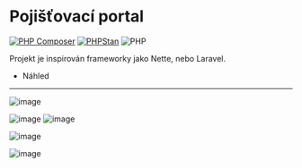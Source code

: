 # Pojišťovací portal

[![PHP Composer](https://github.com/ONyklicek/Pojistovaci-portal/actions/workflows/php.yml/badge.svg)](https://github.com/ONyklicek/Pojistovaci-portal/actions/workflows/php.yml)
[![PHPStan](https://github.com/ONyklicek/Pojistovaci-portal/actions/workflows/ci.yml/badge.svg)](https://github.com/ONyklicek/Pojistovaci-portal/actions/workflows/ci.yml)
![PHP](https://img.shields.io/badge/php-%5E8.1-green)



Projekt je inspirován frameworky jako Nette, nebo Laravel. 



- Náhled

----
![image](https://user-images.githubusercontent.com/60318239/213872554-42e3e6ac-b532-4a74-9676-f186bd1d439a.png)

![image](https://user-images.githubusercontent.com/60318239/213872566-81134760-eff7-4b05-80f8-fdd06edc7ee8.png)
![image](https://user-images.githubusercontent.com/60318239/213872577-61f2666d-5ab3-4f20-bcca-2f5a457671e0.png)

![image](https://user-images.githubusercontent.com/60318239/213872592-803b6ba6-499b-4f61-8cab-a7128f2bc907.png)


![image](https://user-images.githubusercontent.com/60318239/213872534-0bd570c5-5b82-4004-ac25-5c86f46a4a70.png)
